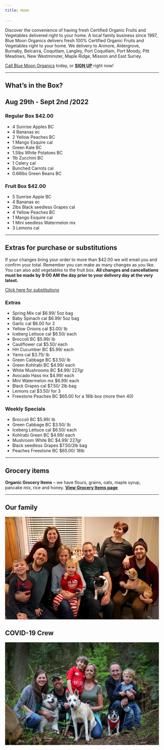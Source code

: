 ```yaml
---
title: Home

---
```

Discover the convenience of having fresh Certified Organic Fruits and Vegetables delivered right to your home. A local family business since 1997, Blue Moon Organics delivers fresh 100% Certified Organic Fruits and Vegetables right to your home. We delivery to Anmore, Aldergrove, Burnaby, Belcarra, Coquitlam, Langley, Port Coquitlam, Port Moody, Pitt Meadows, New Westminster, Maple Ridge, Mission and East Surrey.

[Call Blue Moon Organics](/contact) today, or [**SIGN UP**](/sign-up) right now!

***

## What’s in the Box?

## **Aug 29th - Sept 2nd /2022**

### Regular Box $42.00

* 4 Sunrise Apples  BC
* 4 Bananas  ec
* 2 Yellow Peaches  BC
* 1 Mango Esquire  cal
* Green Kale  BC
* 1.5lbs White Potatoes  BC
* 1lb Zucchini  BC
* 1 Celery  cal
* Bunched Carrots  cal
* 0.66lbs Green Beans  BC

### Fruit Box $42.00

* 5 Sunrise Apple  BC
* 4 Bananas  ec
* 2lbs Black seedless Grapes  cal
* 4 Yellow Peaches  BC
* 1 Mango Esquire  cal
* 1 Mini seedless Watermelon mx
* 3 Lemons  cal

***

## Extras for purchase or substitutions

If your changes bring your order to more than $42.00 we will email you and confirm your total. Remember you can make as many changes as you like. You can also add vegetables to the fruit box. **All changes and cancellations must be made by 9:00 AM the day prior to your delivery day at the very latest.**

[Click here for substitutions](/substitutions "Click here for substitutions")

### Extras

* Spring Mix  cal   $6.99/ 5oz bag
* Baby Spinach cal   $6.99/ 5oz bag
* Garlic  cal   $6.00 for 2
* Yellow Onions  cal   $3.00/ lb
* Iceberg Lettuce  cal  $6.50/ each
* Broccoli  BC   $5.99/ lb
* Cauliflower  cal  $5.50/ each
* HH Cucumber  BC  $5.99/ each
* Yams  cal   $3.75/ lb
* Green Cabbage  BC  $3.50/ lb
* Green Kohlrabi  BC  $4.99/ each
* White Mushrooms BC  $4.99/ 227gr
* Avocado Hass mx  $4.99/ each
* Mini Watermelon  mx  $6.99/ each
* Black Grapes cal  $7.50/ 2lb bag
* Lemons  cal  $3.50/ for 3
* Freestone Peaches  BC  $65.00 for a 18lb box (more then 40)

### Weekly Specials

* Broccoli  BC  $5.99/ lb
* Green Cabbage BC  $3.50/ lb
* Iceberg Lettuce cal  $6.50/ each
* Kohlrabi Green  BC  $4.99/ each
* Mushroom White BC  $4.99/ 227gr
* Black seedless Grapes $7.50/2lb bag
* Peaches Freestone BC  $65.00/ 18lb

***

## Grocery items

**Organic Grocery Items** – we have flours, grains, oats, maple syrup, pancake mix, rice and honey. [**View Grocery Items page**](/groceries)

***

## Our family

![Our family.](./uploads/IMG_1376-copy.jpg "Our family")

## COVID-19 Crew

![COVID-19 crew.](./uploads/covid.jpg "COVID-19 crew")